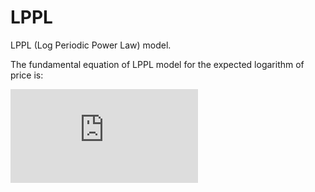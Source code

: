 # LPPL
LPPL (Log Periodic Power Law) model. 

The fundamental equation of LPPL model for the expected logarithm of price is:

![equation](https://latex.codecogs.com/gif.latex?%5Clarge%20E%5Cbig%5B%5C%20ln%28P_t%29%5Cbig%20%5D%20%3D%20A%20&plus;%20B%28t_c-t%29%5Em&plus;C%28t_c-t%29%5Em%20%5Ccos%28%5Comega%20%5C%20ln%28t_c-t%29-%5Cphi%29%20%5C%20%5C%20%5C%20con%20%5C%20%5C%20%5C%20A%3Dln%28P_%7Bt_c%7D%29)
